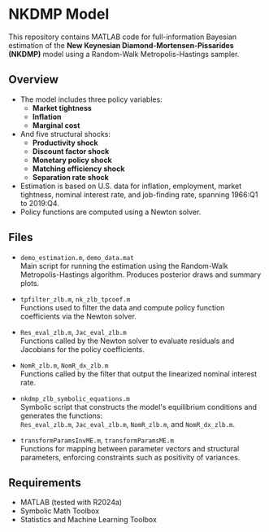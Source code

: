 # NKDMP Model

This repository contains MATLAB code for full-information Bayesian estimation of the **New Keynesian Diamond-Mortensen-Pissarides (NKDMP)** model using a Random-Walk Metropolis-Hastings sampler.

## Overview

- The model includes three policy variables:
  - **Market tightness**
  - **Inflation**
  - **Marginal cost**
- And five structural shocks:
  - **Productivity shock**
  - **Discount factor shock**
  - **Monetary policy shock**
  - **Matching efficiency shock**
  - **Separation rate shock**
- Estimation is based on U.S. data for inflation, employment, market tightness, nominal interest rate, and job-finding rate, spanning 1966:Q1 to 2019:Q4.
- Policy functions are computed using a Newton solver.

## Files

- `demo_estimation.m`, `demo_data.mat`  
  Main script for running the estimation using the Random-Walk Metropolis-Hastings algorithm. Produces posterior draws and summary plots.

- `tpfilter_zlb.m`, `nk_zlb_tpcoef.m`  
  Functions used to filter the data and compute policy function coefficients via the Newton solver.

- `Res_eval_zlb.m`, `Jac_eval_zlb.m`  
  Functions called by the Newton solver to evaluate residuals and Jacobians for the policy coefficients.

- `NomR_zlb.m`, `NomR_dx_zlb.m`  
  Functions called by the filter that output the linearized nominal interest rate.

- `nkdmp_zlb_symbolic_equations.m`  
  Symbolic script that constructs the model's equilibrium conditions and generates the functions:  
  `Res_eval_zlb.m`, `Jac_eval_zlb.m`, `NomR_zlb.m`, and `NomR_dx_zlb.m`.

- `transformParamsInvME.m`, `transformParamsME.m`  
  Functions for mapping between parameter vectors and structural parameters, enforcing constraints such as positivity of variances.

## Requirements

- MATLAB (tested with R2024a)
- Symbolic Math Toolbox
- Statistics and Machine Learning Toolbox

